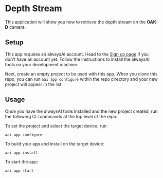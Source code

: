 # Depth Stream

This application will show you how to retrieve the depth stream on the **OAK-D** camera.

## Setup
This app requires an alwaysAI account. Head to the [Sign up page](https://www.alwaysai.co/dashboard) if you don't have an account yet. Follow the instructions to install the alwaysAI tools on your development machine.

Next, create an empty project to be used with this app. When you clone this repo, you can run `aai app configure` within the repo directory and your new project will appear in the list.

## Usage
Once you have the alwaysAI tools installed and the new project created, run the following CLI commands at the top level of the repo:

To set the project and select the target device, run:

```
aai app configure
```

To build your app and install on the target device:

```
aai app install
```

To start the app:

```
aai app start
```
